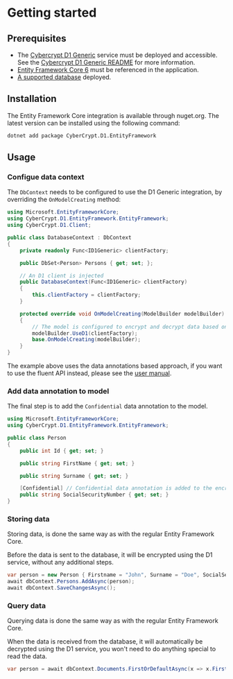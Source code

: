 # Getting started

## Prerequisites

- The [Cybercrypt D1 Generic](https://github.com/cybercryptio/d1-service-generic/) service must be deployed and accessible. See the [Cybercrypt D1 Generic README](https://github.com/cybercryptio/d1-service-generic/blob/master/README.md) for more information.
- [Entity Framework Core 6](https://docs.microsoft.com/en-us/ef/core/) must be referenced in the application.
- [A supported database](../README.md#supported-databases) deployed.

## Installation

The Entity Framework Core integration is available through nuget.org. The latest version can be installed using the following command:

```bash
dotnet add package CyberCrypt.D1.EntityFramework
```

## Usage

### Configue data context

The `DbContext` needs to be configured to use the D1 Generic integration, by overriding the `OnModelCreating` method:

```csharp
using Microsoft.EntityFrameworkCore;
using CyberCrypt.D1.EntityFramework.EntityFramework;
using CyberCrypt.D1.Client;

public class DatabaseContext : DbContext
{
    private readonly Func<ID1Generic> clientFactory;

    public DbSet<Person> Persons { get; set; };

    // An D1 client is injected
    public DatabaseContext(Func<ID1Generic> clientFactory)
    {
        this.clientFactory = clientFactory;
    }

    protected override void OnModelCreating(ModelBuilder modelBuilder)
    {
        // The model is configured to encrypt and decrypt data based on data annotations
        modelBuilder.UseD1(clientFactory);
        base.OnModelCreating(modelBuilder);
    }
}
```

The example above uses the data annotations based approach, if you want to use the fluent API instead, please see the [user manual](user_manual.md).

### Add data annotation to model

The final step is to add the `Confidential` data annotation to the model.

```csharp
using Microsoft.EntityFrameworkCore;
using CyberCrypt.D1.EntityFramework.EntityFramework;

public class Person
{
    public int Id { get; set; }

    public string FirstName { get; set; }

    public string Surname { get; set; }

    [Confidential] // Confidential data annotation is added to the encrypted property
    public string SocialSecurityNumber { get; set; }
}
```

### Storing data

Storing data, is done the same way as with the regular Entity Framework Core.

Before the data is sent to the database, it will be encrypted using the D1 service, without any additional steps.

```csharp
var person = new Person { Firstname = "John", Surname = "Doe", SocialSecurityNumber = "123456789" };
await dbContext.Persons.AddAsync(person);
await dbContext.SaveChangesAsync();
```

### Query data

Querying data is done the same way as with the regular Entity Framework Core.

When the data is received from the database, it will automatically be decrypted using the D1 service, you won't need to do anything special to read the data.

```csharp
var person = await dbContext.Documents.FirstOrDefaultAsync(x => x.Firstname == "John");
```
